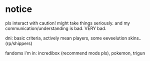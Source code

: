 # notice

pls interact with caution! might take things seriously.
and my communication/understanding is bad. VERY bad.

dni: basic criteria, actively mean players, some eeveelution skins.. (rp/shippers)

fandoms i'm in: incredibox (recommend mods pls), pokemon, trigun
